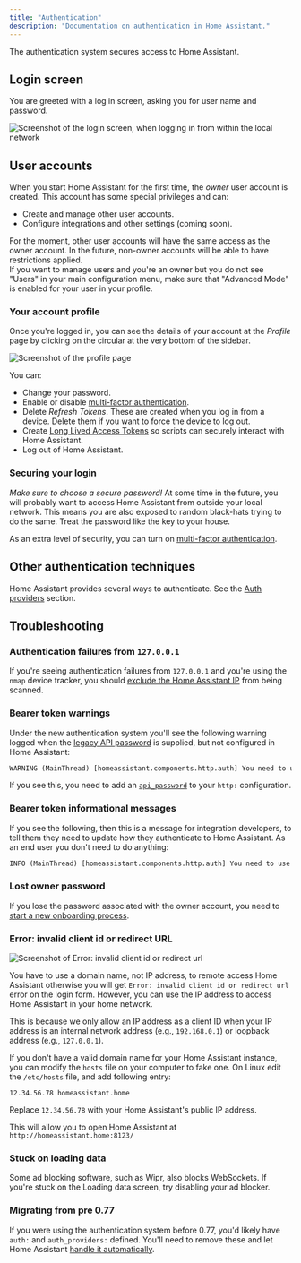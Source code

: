 ```yaml
---
title: "Authentication"
description: "Documentation on authentication in Home Assistant."
---
```


The authentication system secures access to Home Assistant.

## Login screen

You are greeted with a log in screen, asking you for user name and password.

<img src='/images/docs/authentication/login-outside-local-network.png' alt='Screenshot of the login screen, when logging in from within the local network' style='border: 0;box-shadow: none;'>

## User accounts

When you start Home Assistant for the first time, the _owner_ user account is created. This account has some special privileges and can:

- Create and manage other user accounts.
- Configure integrations and other settings (coming soon).

<div class='note'>
For the moment, other user accounts will have the same access as the owner account. In the future, non-owner accounts will be able to have restrictions applied.
</div>

<div class="note">
If you want to manage users and you're an owner but you do not see "Users" in your main configuration menu, make sure that "Advanced Mode" is enabled for your user in your profile.
</div>

### Your account profile

Once you're logged in, you can see the details of your account at the _Profile_ page by clicking on the circular at the very bottom of the sidebar.

<img src='/images/docs/authentication/profile.png' alt='Screenshot of the profile page' style='border: 0;box-shadow: none;'>

You can:

- Change your password.
- Enable or disable [multi-factor authentication](/docs/authentication/multi-factor-auth/).
- Delete _Refresh Tokens_. These are created when you log in from a device. Delete them if you want to force the device to log out.
- Create [Long Lived Access Tokens](https://developers.home-assistant.io/docs/auth_api/#long-lived-access-token) so scripts can securely interact with Home Assistant.
- Log out of Home Assistant.

### Securing your login

_Make sure to choose a secure password!_ At some time in the future, you will probably want to access Home Assistant from outside your local network. This means you are also exposed to random black-hats trying to do the same. Treat the password like the key to your house.

As an extra level of security, you can turn on [multi-factor authentication](/docs/authentication/multi-factor-auth/).

## Other authentication techniques

Home Assistant provides several ways to authenticate. See the [Auth providers](/docs/authentication/providers/) section.

## Troubleshooting

### Authentication failures from `127.0.0.1`

If you're seeing authentication failures from `127.0.0.1` and you're using the `nmap` device tracker, you should [exclude the Home Assistant IP](/integrations/nmap_tracker#exclude) from being scanned.

### Bearer token warnings

Under the new authentication system you'll see the following warning logged when the [legacy API password](/docs/authentication/providers/#legacy-api-password) is supplied, but not configured in Home Assistant:

```txt
WARNING (MainThread) [homeassistant.components.http.auth] You need to use a bearer token to access /blah/blah from 192.0.2.4
```

If you see this, you need to add an [`api_password`](/integrations/http/#api_password) to your `http:` configuration.

### Bearer token informational messages

If you see the following, then this is a message for integration developers, to tell them they need to update how they authenticate to Home Assistant. As an end user you don't need to do anything:

```txt
INFO (MainThread) [homeassistant.components.http.auth] You need to use a bearer token to access /blah/blah from 192.0.2.4
```

### Lost owner password

If you lose the password associated with the owner account, you need to [start a new onboarding process](/docs/locked_out/#to-prepare-the-system-to-start-a-new-onboarding-process).

### Error: invalid client id or redirect URL

<img src='/images/docs/authentication/error-invalid-client-id.png' alt='Screenshot of Error: invalid client id or redirect url'>

You have to use a domain name, not IP address, to remote access Home Assistant otherwise you will get `Error: invalid client id or redirect url` error on the login form. However, you can use the IP address to access Home Assistant in your home network.

This is because we only allow an IP address as a client ID when your IP address is an internal network address (e.g., `192.168.0.1`) or loopback address (e.g., `127.0.0.1`).

If you don't have a valid domain name for your Home Assistant instance, you can modify the `hosts` file on your computer to fake one.
On Linux edit the `/etc/hosts` file, and add following entry:

```text
12.34.56.78 homeassistant.home
```

Replace `12.34.56.78` with your Home Assistant's public IP address.

This will allow you to open Home Assistant at `http://homeassistant.home:8123/`

### Stuck on loading data

Some ad blocking software, such as Wipr, also blocks WebSockets. If you're stuck on the Loading data screen, try disabling your ad blocker.

### Migrating from pre 0.77

If you were using the authentication system before 0.77, you'd likely have `auth:` and `auth_providers:` defined. You'll need to remove these and let Home Assistant [handle it automatically](/docs/authentication/providers/#configuring-auth-providers).

